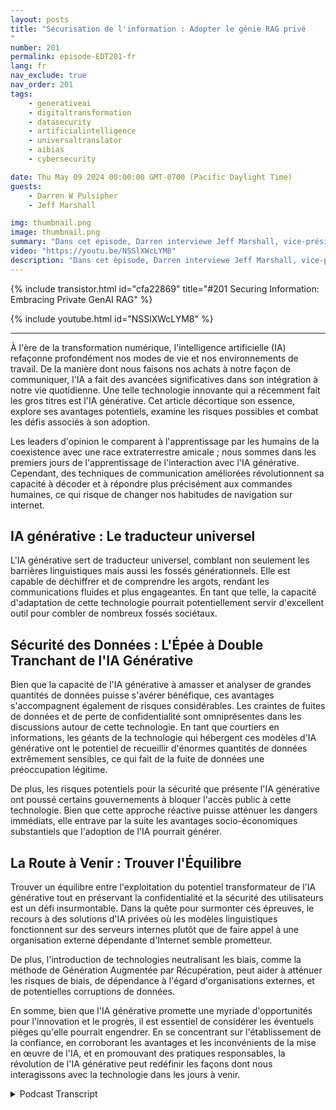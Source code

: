 ```yaml
---
layout: posts
title: "Sécurisation de l'information : Adopter le génie RAG privé
"
number: 201
permalink: episode-EDT201-fr
lang: fr
nav_exclude: true
nav_order: 201
tags:
    - generativeai
    - digitaltransformation
    - datasecurity
    - artificialintelligence
    - universaltranslator
    - aibias
    - cybersecurity

date: Thu May 09 2024 00:00:00 GMT-0700 (Pacific Daylight Time)
guests:
    - Darren W Pulsipher
    - Jeff Marshall

img: thumbnail.png
image: thumbnail.png
summary: "Dans cet épisode, Darren interviewe Jeff Marshall, vice-président senior du Fédéral et du DOD chez FedData. Ils explorent GenAI, se plongeant dans ses potentiels bénéfices, les risques de sécurité et la quête d'un équilibre entre l'innovation et la vie privée. Découvrez comment cette technologie agit comme un traducteur universel, ses défis en matière de sécurité des données, et la route à venir pour les organisations qui cherchent à protéger leurs données."
video: "https://youtu.be/NSSlXWcLYM8"
description: "Dans cet épisode, Darren interviewe Jeff Marshall, vice-président senior du Fédéral et du DOD chez FedData. Ils explorent GenAI, se plongeant dans ses potentiels bénéfices, les risques de sécurité et la quête d'un équilibre entre l'innovation et la vie privée. Découvrez comment cette technologie agit comme un traducteur universel, ses défis en matière de sécurité des données, et la route à venir pour les organisations qui cherchent à protéger leurs données."
---
```


<div>
{% include transistor.html id="cfa22869" title="#201 Securing Information: Embracing Private GenAI RAG" %}

{% include youtube.html id="NSSlXWcLYM8" %}
</div>

---

À l'ère de la transformation numérique, l'intelligence artificielle (IA) refaçonne profondément nos modes de vie et nos environnements de travail. De la manière dont nous faisons nos achats à notre façon de communiquer, l'IA a fait des avancées significatives dans son intégration à notre vie quotidienne. Une telle technologie innovante qui a récemment fait les gros titres est l'IA générative. Cet article décortique son essence, explore ses avantages potentiels, examine les risques possibles et combat les défis associés à son adoption.

Les leaders d'opinion le comparent à l'apprentissage par les humains de la coexistence avec une race extraterrestre amicale ; nous sommes dans les premiers jours de l'apprentissage de l'interaction avec l'IA générative. Cependant, des techniques de communication améliorées révolutionnent sa capacité à décoder et à répondre plus précisément aux commandes humaines, ce qui risque de changer nos habitudes de navigation sur internet.

## IA générative : Le traducteur universel

L'IA générative sert de traducteur universel, comblant non seulement les barrières linguistiques mais aussi les fossés générationnels. Elle est capable de déchiffrer et de comprendre les argots, rendant les communications fluides et plus engageantes. En tant que telle, la capacité d'adaptation de cette technologie pourrait potentiellement servir d'excellent outil pour combler de nombreux fossés sociétaux.

## Sécurité des Données : L'Épée à Double Tranchant de l'IA Générative

Bien que la capacité de l'IA générative à amasser et analyser de grandes quantités de données puisse s'avérer bénéfique, ces avantages s'accompagnent également de risques considérables. Les craintes de fuites de données et de perte de confidentialité sont omniprésentes dans les discussions autour de cette technologie. En tant que courtiers en informations, les géants de la technologie qui hébergent ces modèles d'IA générative ont le potentiel de recueillir d'énormes quantités de données extrêmement sensibles, ce qui fait de la fuite de données une préoccupation légitime.

De plus, les risques potentiels pour la sécurité que présente l'IA générative ont poussé certains gouvernements à bloquer l'accès public à cette technologie. Bien que cette approche réactive puisse atténuer les dangers immédiats, elle entrave par la suite les avantages socio-économiques substantiels que l'adoption de l'IA pourrait générer.

## La Route à Venir : Trouver l'Équilibre

Trouver un équilibre entre l'exploitation du potentiel transformateur de l'IA générative tout en préservant la confidentialité et la sécurité des utilisateurs est un défi insurmontable. Dans la quête pour surmonter ces épreuves, le recours à des solutions d'IA privées où les modèles linguistiques fonctionnent sur des serveurs internes plutôt que de faire appel à une organisation externe dépendante d'Internet semble prometteur.

De plus, l'introduction de technologies neutralisant les biais, comme la méthode de Génération Augmentée par Récupération, peut aider à atténuer les risques de biais, de dépendance à l'égard d'organisations externes, et de potentielles corruptions de données.

En somme, bien que l'IA générative promette une myriade d'opportunités pour l'innovation et le progrès, il est essentiel de considérer les éventuels pièges qu'elle pourrait engendrer. En se concentrant sur l'établissement de la confiance, en corroborant les avantages et les inconvénients de la mise en œuvre de l'IA, et en promouvant des pratiques responsables, la révolution de l'IA générative peut redéfinir les façons dont nous interagissons avec la technologie dans les jours à venir.



<details>
<summary> Podcast Transcript </summary>

<p></p>

</details>

